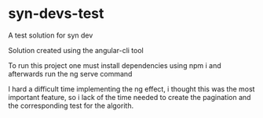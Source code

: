 # syn-devs-test

A test solution for syn dev

Solution created using the angular-cli tool

To run this project one must install dependencies using npm i and afterwards run the ng serve command

I hard a difficult time implementing the ng effect, i thought this was the most important feature, so i lack of the time needed to create the pagination and the corresponding test for the algorith.
